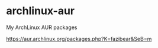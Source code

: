 archlinux-aur
=============

My ArchLinux AUR packages

https://aur.archlinux.org/packages.php?K=fazibear&SeB=m
